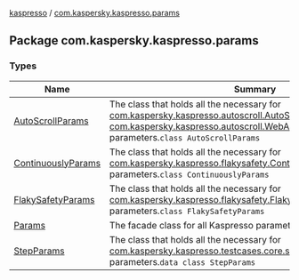 [kaspresso](../index.md) / [com.kaspersky.kaspresso.params](./index.md)

## Package com.kaspersky.kaspresso.params

### Types

| Name | Summary |
|---|---|
| [AutoScrollParams](-auto-scroll-params/index.md) | The class that holds all the necessary for [com.kaspersky.kaspresso.autoscroll.AutoScrollProviderImpl](../com.kaspersky.kaspresso.autoscroll/-auto-scroll-provider-impl/index.md) and [com.kaspersky.kaspresso.autoscroll.WebAutoScrollProviderImpl](../com.kaspersky.kaspresso.autoscroll/-web-auto-scroll-provider-impl/index.md) parameters.`class AutoScrollParams` |
| [ContinuouslyParams](-continuously-params/index.md) | The class that holds all the necessary for [com.kaspersky.kaspresso.flakysafety.ContinuouslyProviderImpl](../com.kaspersky.kaspresso.flakysafety/-continuously-provider-impl/index.md) parameters.`class ContinuouslyParams` |
| [FlakySafetyParams](-flaky-safety-params/index.md) | The class that holds all the necessary for [com.kaspersky.kaspresso.flakysafety.FlakySafetyProviderSimpleImpl](../com.kaspersky.kaspresso.flakysafety/-flaky-safety-provider-simple-impl/index.md) parameters.`class FlakySafetyParams` |
| [Params](-params/index.md) | The facade class for all Kaspresso parameters.`data class Params` |
| [StepParams](-step-params/index.md) | The class that holds all the necessary for [com.kaspersky.kaspresso.testcases.core.step.StepsManager](#) parameters.`data class StepParams` |
